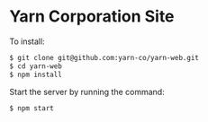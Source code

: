 Yarn Corporation Site
=============

To install:
```bash
$ git clone git@github.com:yarn-co/yarn-web.git
$ cd yarn-web
$ npm install
```
Start the server by running the command:
```bash
$ npm start
```
